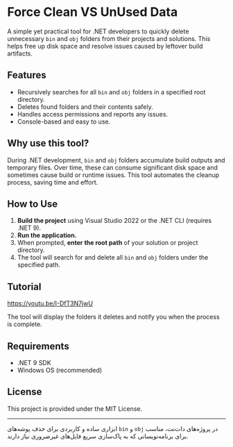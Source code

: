 # Force Clean VS UnUsed Data

A simple yet practical tool for .NET developers to quickly delete unnecessary `bin` and `obj` folders from their projects and solutions. This helps free up disk space and resolve issues caused by leftover build artifacts.

## Features

- Recursively searches for all `bin` and `obj` folders in a specified root directory.
- Deletes found folders and their contents safely.
- Handles access permissions and reports any issues.
- Console-based and easy to use.

## Why use this tool?

During .NET development, `bin` and `obj` folders accumulate build outputs and temporary files. Over time, these can consume significant disk space and sometimes cause build or runtime issues. This tool automates the cleanup process, saving time and effort.

## How to Use

1. **Build the project** using Visual Studio 2022 or the .NET CLI (requires .NET 9).
2. **Run the application.**
3. When prompted, **enter the root path** of your solution or project directory.
4. The tool will search for and delete all `bin` and `obj` folders under the specified path.

## Tutorial
https://youtu.be/I-DfT3N7jwU


The tool will display the folders it deletes and notify you when the process is complete.

## Requirements

- .NET 9 SDK
- Windows OS (recommended)

## License

This project is provided under the MIT License.

---

ابزاری ساده و کاربردی برای حذف پوشه‌های `bin` و `obj` در پروژه‌های دات‌نت، مناسب برای برنامه‌نویسانی که به پاک‌سازی سریع فایل‌های غیرضروری نیاز دارند.
